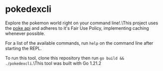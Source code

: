 # pokedexcli

Explore the pokemon world right on your command line!.\This project uses the [poke api](https://pokeapi.co/)  and adheres to it's Fair Use Policy, implementing caching whenever possible.

For a list of the available commands, run `help` on the command line after starting the REPL.

To run this tool, clone this repository then run `go build && ./pokedexcli`.\This tool was built with Go 1.21.2